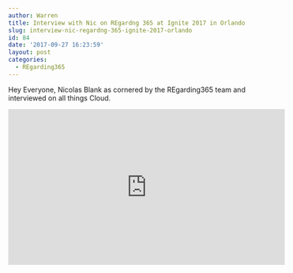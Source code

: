 ```yaml
---
author: Warren
title: Interview with Nic on REgardng 365 at Ignite 2017 in Orlando
slug: interview-nic-regardng-365-ignite-2017-orlando
id: 84
date: '2017-09-27 16:23:59'
layout: post
categories:
  - REgarding365
---
```


Hey Everyone, Nicolas Blank as cornered by the REgarding365 team and interviewed on all things Cloud.
<p><iframe width="560" height="315" src="https://www.youtube.com/embed/lfmWXZfFyZY" frameborder="0" allow="accelerometer; autoplay; encrypted-media; gyroscope; picture-in-picture" allowfullscreen></iframe></p>
